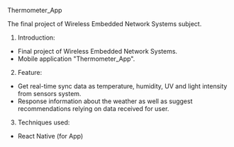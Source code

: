 Thermometer_App

The final project of Wireless Embedded Network Systems subject.

1. Introduction:
- Final project of Wireless Embedded Network Systems.
- Mobile application "Thermometer_App".

2. Feature:
- Get real-time sync data as  temperature, humidity, UV and light intensity from sensors system.
- Response information about the weather as well as suggest recommendations relying on data received for user.

3. Techniques used: 
- React Native (for App)
